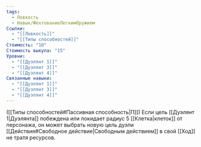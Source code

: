 ```yaml
---
tags:
  - Ловкость
  - Навык/ФехтованиеЛегкимОружием
Ссылки:
  - "[[Ловкость]]"
  - "[[Типы способностей]]"
Стоимость: "10"
Стоимость выкупа: "15"
Уровни:
  - "[[Дуэлянт 1]]"
  - "[[Дуэлянт 3]]"
  - "[[Дуэлянт 4]]"
Связанные навыки:
  - "[[Дуэлянт 1]]"
  - "[[Дуэлянт 3]]"
  - "[[Дуэлянт 4]]"
---
```

([[Типы способностей#Пассивная способность|П]]) Если цель [[Дуэлянт 1|Дуэлянта]] побеждена или покидает радиус 5 [[Клетка|клеток]] от персонажа, он может выбрать новую цель дуэли [[Действия#Свободное действие|Свободным действием]] в свой [[Ход]] не тратя ресурсов. 